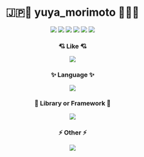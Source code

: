 <h1 align="center">🇯🇵🚀 yuya_morimoto 🚀🇯🇵</h1>

<div align="center">
  <img src="https://github-profile-trophy.vercel.app/?username=yuya-morimoto&row=2&column=8&theme=onedark"/>
  <img src="http://github-profile-summary-cards.vercel.app/api/cards/profile-details?username=yuya-morimoto&theme=github_dark"/>
  <img src="http://github-profile-summary-cards.vercel.app/api/cards/repos-per-language?username=yuya-morimoto&theme=github_dark"/>
  <img src="http://github-profile-summary-cards.vercel.app/api/cards/most-commit-language?username=yuya-morimoto&theme=github_dark"/>
  <img src="http://github-profile-summary-cards.vercel.app/api/cards/stats?username=yuya-morimoto&theme=github_dark"/>
  <img src="http://github-profile-summary-cards.vercel.app/api/cards/productive-time?username=yuya-morimoto&theme=github_dark&utcOffset=9"/>
</div>

<div align="center">
  <h3>💘 Like 💘</h3>
  <img src="https://skillicons.dev/icons?i=py,ts,django,react,svelte,docker,vscode&perline=10" />
  
  <h3>✨ Language ✨</h3>
  <img src="https://skillicons.dev/icons?i=html,css,js,ts,py,cs,java,swift,go&perline=10" />

  <h3>🌱 Library or Framework 🌱</h3>
  <img src="https://skillicons.dev/icons?i=astro,django,dotnet,emotion,jest,nestjs,nextjs,react,redux,svelte,tailwind,spring,styledcomponents&perline=10" />

  <h3>⚡️ Other ⚡️</h3>
  <img src="https://skillicons.dev/icons?i=aws,azure,gcp,apollo,cloudflare,docker,figma,firebase,git,github,githubactions,grafana,graphql,heroku,linux,md,mongodb,postgres,prometheus,vercel,vite,vscode&perline=10" />
</div>

